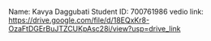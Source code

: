 Name: Kavya Daggubati
                            Student ID: 700761986
                                                      vedio link: https://drive.google.com/file/d/18EQxKr8-OzaFtDGErBuJTZCUKpAsc28i/view?usp=drive_link
